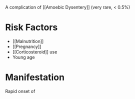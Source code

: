 A complication of [[Amoebic Dysentery]] (very rare, < 0.5%)

# Risk Factors
- [[Malnutrition]] 
- [[Pregnancy]]
- [[Corticosteroid]] use
- Young age

# Manifestation
Rapid onset of 
